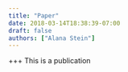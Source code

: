 ```yaml
---
title: "Paper"
date: 2018-03-14T18:38:39-07:00
draft: false
authors: ["Alana Stein"]
---
```


+++
This is a publication
